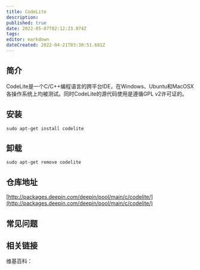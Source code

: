 ```yaml
---
title: CodeLite
description: 
published: true
date: 2022-05-07T02:12:23.074Z
tags: 
editor: markdown
dateCreated: 2022-04-21T03:30:51.681Z
---
```


## 简介

CodeLite是一个C/C++编程语言的跨平台IDE，在Windows、Ubuntu和MacOSX各操作系统上均被测试。同时CodeLite的源代码使用是遵循GPL v2许可证的。

## 安装

`sudo apt-get install codelite`

## 卸载

`sudo apt-get remove codelite`

## 仓库地址

[http://packages.deepin.com/deepin/pool/main/c/codelite/](http://packages.deepin.com/deepin/pool/main/c/codelite/)


## 常见问题


## 相关链接

维基百科：